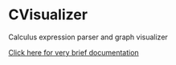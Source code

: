 # CVisualizer
Calculus expression parser and graph visualizer

[Click here for very brief documentation](https://github.com/nikolaynikolaevn/CVisualizer/blob/master/CVISUALIZER.pdf)
